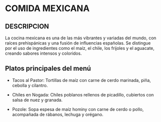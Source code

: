 # COMIDA MEXICANA

## DESCRIPCION
La cocina mexicana es una de las más vibrantes y variadas del mundo, con raíces prehispánicas y una fusión de influencias españolas. Se distingue por el uso de ingredientes como el maíz, el chile, los frijoles y el aguacate, creando sabores intensos y coloridos.

## Platos principales del menú

- Tacos al Pastor: Tortillas de maíz con carne de cerdo marinada, piña, cebolla y cilantro.

- Chiles en Nogada: Chiles poblanos rellenos de picadillo, cubiertos con salsa de nuez y granada.

- Pozole: Sopa espesa de maíz hominy con carne de cerdo o pollo, acompañada de rábanos, lechuga y orégano.
